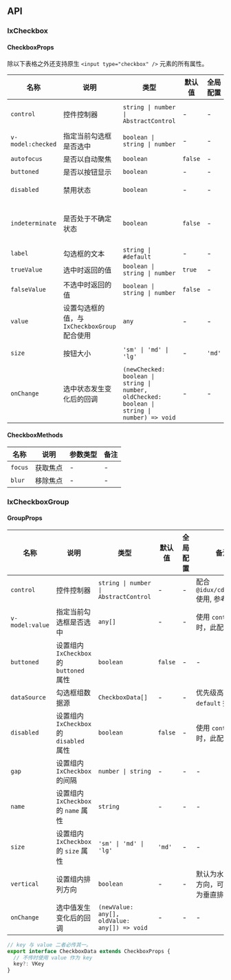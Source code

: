 ## API

### IxCheckbox

#### CheckboxProps

除以下表格之外还支持原生 `<input type="checkbox" />` 元素的所有属性。

| 名称 | 说明 |  类型  | 默认值 | 全局配置 | 备注 |
| --- | --- | --- | --- | --- | --- |
| `control` | 控件控制器 | `string \| number \| AbstractControl` | - | - | 配合 `@idux/cdk/forms` 使用, 参考 [Form](/components/form/zh) |
| `v-model:checked` | 指定当前勾选框是否选中 |  `boolean \| string \| number`  | - | - | 使用 `control` 时，此配置无效 |
| `autofocus` | 是否以自动聚焦 | `boolean` | `false` | - | - |.
| `buttoned` | 是否以按钮显示 | `boolean` | - | - | - |
| `disabled` | 禁用状态 |`boolean`| - | - | 使用 `control` 时，此配置无效 |
| `indeterminate` | 是否处于不确定状态 | `boolean` | `false`| - | 当值为`true`时，按钮样式处于半选状态，且不受`checked`影响 |
| `label` | 勾选框的文本 | `string \| #default` | - | - | - |
| `trueValue` | 选中时返回的值 |  `boolean \| string \| number`  | `true`| - | - |
| `falseValue` | 不选中时返回的值 | `boolean \| string \| number` | `false`| - | - |
| `value` | 设置勾选框的值，与 `IxCheckboxGroup` 配合使用 | `any`| - | - | 不传时使用 `key` 作为 `value` |
| `size` | 按钮大小 | `'sm' \| 'md' \| 'lg'` | - | `'md'` | 仅`buttoned`为`true`时生效 |
| `onChange` | 选中状态发生变化后的回调 | `(newChecked: boolean \| string \| number, oldChecked: boolean \| string \| number) => void`| - | - | - |

#### CheckboxMethods

| 名称 | 说明 | 参数类型 | 备注 |
| --- | --- | --- | --- |
| `focus` | 获取焦点 | - | - |
| `blur` | 移除焦点 | - | - |

### IxCheckboxGroup

#### GroupProps

| 名称 | 说明 | 类型  | 默认值 | 全局配置 | 备注 |
| --- | --- | --- | --- | --- | --- |
| `control` | 控件控制器 | `string \| number \| AbstractControl` | - | - | 配合 `@idux/cdk/forms` 使用, 参考 [Form](/components/form/zh) |
| `v-model:value` | 指定当前勾选框是否选中 |  `any[]`  | - | - | 使用 `control` 时，此配置无效 |
| `buttoned` | 设置组内 `IxCheckbox` 的 `buttoned` 属性 | `boolean` | `false` | - | - |
| `dataSource` | 勾选框组数据源 | `CheckboxData[]` | - | - | 优先级高于 `default` 插槽 |
| `disabled` | 设置组内 `IxCheckbox` 的 `disabled` 属性 | `boolean` | `false` | - | 使用 `control` 时，此配置无效 |
| `gap` | 设置组内 `IxCheckbox` 的间隔 | `number \| string` | - | - | - |
| `name` | 设置组内 `IxCheckbox` 的 `name` 属性 | `string` | - | - |- |
| `size` | 设置组内 `IxCheckbox` 的 `size` 属性 | `'sm' \| 'md' \| 'lg'`| `'md'` | - | - |
| `vertical` | 设置组内排列方向 | `boolean` | - | - | 默认为水平排列方向，可设`true`为垂直排列 |
| `onChange` | 选中值发生变化后的回调 | `(newValue: any[], oldValue: any[]) => void`| - | - | - |

```ts
// key 与 value 二者必传其一。
export interface CheckboxData extends CheckboxProps {
  // 不传时使用 value 作为 key
  key?: VKey
}
```
